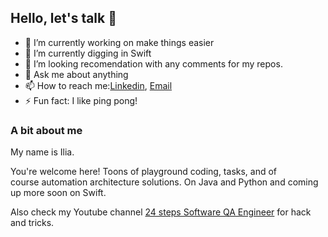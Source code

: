 ## Hello, let's talk 👋



- 🔭 I’m currently working on make things easier
- 🌱 I’m currently digging in Swift
- 🤔 I’m looking recomendation with any comments for my repos. 
- 💬 Ask me about anything
- 📫 How to reach me:[Linkedin](https://www.linkedin.com/in/ilia-pavlov-ny34722/), [Email](iliapavlov314@gmail.com)
- ⚡ Fun fact: I like ping pong!


### A bit about me
<p>My name is Ilia.</p> 
<dl>
  You're welcome here! Toons of playground coding, tasks, and of course automation architecture solutions. On Java and Python and coming up more soon on Swift.
</dl>

Also check my Youtube channel [24 steps Software QA Engineer](https://www.youtube.com/channel/UCtTMh7w0ifPUVD1atOfQimQ) 
for hack and tricks. 

